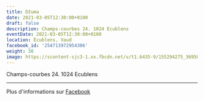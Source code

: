 ```yaml
---
title: Džuma
date: 2021-03-05T12:30:00+0100
draft: false
description: Champs-courbes 24. 1024 Ecublens
eventDate: 2021-03-05T12:30:00+0100
location: Écublens, Vaud
facebook_id: '254713972954306'
weight: 30
image: https://scontent-sjc3-1.xx.fbcdn.net/v/t1.6435-9/155294275_3695079563921169_4909597834044538694_n.jpg?_nc_cat=101&ccb=1-7&_nc_sid=9e60e4&_nc_ohc=kRGJFIDcB7YQ7kNvwEWTk9R&_nc_oc=AdmO5cXVrRDmFDI3oqSrO3hWCDhWEpwr6FXGKPeTAxX4hwt6Hm2XrzGk2MFv1x2hOKQ&_nc_zt=23&_nc_ht=scontent-sjc3-1.xx&edm=ABTKTjYEAAAA&_nc_gid=78JdQQT08qhjrcdtVP6q7Q&oh=00_AfRlC0kRn1m8R3ZamI07KpsvCFQKpvhRlqvQIr0sMtRisA&oe=68A916DB
---
```


Champs-courbes 24. 1024 Ecublens

---

Plus d'informations sur [Facebook](https://facebook.com/events/254713972954306)